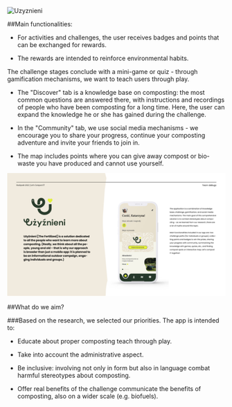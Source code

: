 ![Uzyznieni](Mockups/Mockup1.png)


##Main functionalities: 

- For activities and challenges, the user receives badges and points that can be exchanged for rewards. 

- The rewards are intended to reinforce environmental habits.

The challenge stages conclude with a mini-game or quiz - through gamification mechanisms, we want to teach users through play.

- The "Discover" tab is a knowledge base on composting: the most common questions are answered there, with instructions and recordings of people who have been composting for a long time. Here, the user can expand the knowledge he or she has gained during the challenge.

- In the "Community" tab, we use social media mechanisms - we encourage you to share your progress, continue your composting adventure and invite your friends to join in.

- The map includes points where you can give away compost or bio-waste you have produced and cannot use yourself.


![Uzyznieni](Mockups/Mockup2.jpg)

##What do we aim?

###Based on the research, we selected our priorities. The app is intended to:

- Educate about proper composting
teach through play.

- Take into account the administrative aspect.

- Be inclusive: involving not only in form but also in language
combat harmful stereotypes about composting.

- Offer real benefits of the challenge
communicate the benefits of composting, also on a wider scale (e.g. biofuels).



